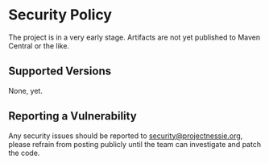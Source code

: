 # Security Policy

The project is in a very early stage. Artifacts are not yet published to Maven Central or the like.

## Supported Versions

None, yet.

## Reporting a Vulnerability

Any security issues should be reported to security@projectnessie.org, please refrain from posting publicly until the team can investigate and patch the code.
